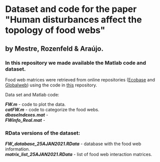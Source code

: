# Dataset and code for the paper "Human disturbances affect the topology of food webs" 
## by Mestre, Rozenfeld & Araújo.

### In this repository we made available the Matlab code and dataset.  
  
Food web matrices were retrieved from online repositories ([Ecobase](http://ecobase.ecopath.org/) and [Globalweb](https://www.globalwebdb.com/)) using the code in [this](https://github.com/FMestre1/fw_package) repository.  

Data set and Matlab code:  
  
***FW.m*** - code to plot the data.  
***catFW.m*** - code to categorize the food webs.  
***dbaseIndexes.mat*** -  
***FWinfo_Real.mat*** -  

### RData versions of the dataset:    

***FW_database_25AJAN2021.RData*** - database with the food web information.  
***matrix_list_25AJAN2021.RData*** - list of food web interaction matrices.  

